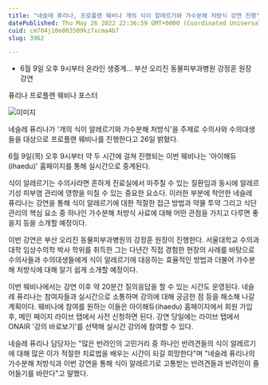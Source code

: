 ```yaml
---
title: "네슬레 퓨리나, 프로플랜 웨비나 개의 식이 알레르기와 가수분해 처방식 강연 진행"
datePublished: Thu May 26 2022 22:36:59 GMT+0000 (Coordinated Universal Time)
cuid: cm704j10e003509kz7xcma4b7
slug: 3962

---
```



- 6월 9일 오후 9시부터 온라인 생중계... 부산 오리진 동물피부과병원 강정훈 원장 강연

퓨리나 프로플랜 웨비나 포스터

![이미지](https://cdn.hashnode.com/res/hashnode/image/upload/v1739256690992/6385d138-bcb6-416c-b518-99f742aa17de.png)

네슬레 퓨리나가 '개의 식이 알레르기와 가수분해 처방식'을 주제로 수의사와 수의대생들을 대상으로 프로플랜 웨비나를 진행한다고 26일 밝혔다.

6월 9일(목) 오후 9시부터 약 두 시간에 걸쳐 진행되는 이번 웨비나는 '아이해듀(ihaedu)' 홈페이지를 통해 실시간으로 중계된다.

식이 알레르기는 수의사라면 흔하게 진료실에서 마주칠 수 있는 질환임과 동시에 알레르기성 피부염 관리에 영향을 미칠 수 있는 중요한 요소다. 이러한 부분에 착안한 네슬레 퓨리나는 강연을 통해 식이 알레르기에 대한 적절한 접근 방법과 약물 투약 그리고 식단관리의 핵심 요소 중 하나인 가수분해 처방식 사료에 대해 어떤 관점을 가지고 다루면 좋을지 등을 소개할 예정이다.

이번 강연은 부산 오리진 동물피부과병원의 강정훈 원장이 진행한다. 서울대학교 수의과대학 임상수의학 박사 학위를 취득한 그는 다년간 직접 경험한 현장의 사례를 바탕으로 수의사들과 수의대생들에게 식이 알레르기에 대응하는 효율적인 방법과 더불어 가수분해 처방식에 대해 알기 쉽게 소개할 예정이다.

이번 웨비나에서는 강연 이후 약 20분간 질의응답을 할 수 있는 시간도 운영된다. 네슬레 퓨리나는 참여자들과 실시간으로 소통하며 강의에 대해 궁금한 점 등을 해소해 나갈 계획이다. 웨비나에 참여를 원하는 이들은 아이해듀(ihaedu) 홈페이지에서 회원 가입 후, 메인 페이지 라이브 탭에서 사전 신청하면 된다. 강연 당일에는 라이브 탭에서 ONAIR '강의 바로보기'를 선택해 실시간 강의에 참여할 수 있다.

네슬레 퓨리나 담당자는 "많은 반려인의 고민거리 중 하나인 반려견들의 식이 알레르기에 대해 많은 이가 적절한 치료법을 배우는 시간이 되길 희망한다"며 "네슬레 퓨리나의 가수분해 처방식과 이번 강연을 통해 식이 알레르기로 고통받는 반려견들과 반려인이 줄어들기를 바란다"고 말했다.